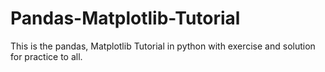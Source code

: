 # Pandas-Matplotlib-Tutorial
This is the pandas, Matplotlib Tutorial in python with exercise and solution for practice to all.
